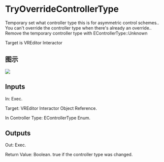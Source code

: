 # TryOverrideControllerType

Temporary set what controller type this is for asymmetric control schemes.. You can't override the controller type when there's already an override.. Remove the temporary controller type with EControllerType::Unknown

Target is VREditor Interactor

## 图示

![]($-20221218-21320399.png)

## Inputs

In: Exec.

Target: VREditor Interactor Object Reference.

In Controller Type: EControllerType Enum.  

## Outputs

Out: Exec.

Return Value: Boolean. true if the controller type was changed.

